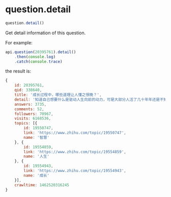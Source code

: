 # question.detail

```javascript
question.detail()
```

Get detail information of this question.

For example:

```javascript
api.question(20395761).detail()
    .then(console.log)
    .catch(console.trace)
```

the result is:

```javascript
{
    id: 20395761,
    qid: 338640,
    title: '成长过程中，哪些道理让人懂之恨晚？',
    detail: '知道自己想要什么是驱动人生向前的动力，可是大部分人活了几十年年还是不知道，浑浑噩噩的探索着，不知如何选择，也许人生就这样过了。',
    answers: 3735,
    comments: 52,
    followers: 70967,
    visits: 6168536,
    topics: [{
        id: 19550747,
        link: 'https://www.zhihu.com/topic/19550747',
        name: '智慧'
    }, {
        id: 19554859,
        link: 'https://www.zhihu.com/topic/19554859',
        name: '人生'
    }, {
        id: 19554943,
        link: 'https://www.zhihu.com/topic/19554943',
        name: '成长'
    }],
    crawltime: 1462520316245
}
```
